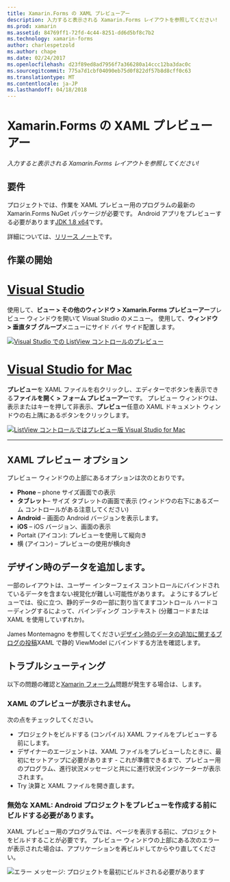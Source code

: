 ```yaml
---
title: Xamarin.Forms の XAML プレビューアー
description: 入力すると表示される Xamarin.Forms レイアウトを参照してください!
ms.prod: xamarin
ms.assetid: 84769ff1-72fd-4c44-8251-dd6d5bf8c7b2
ms.technology: xamarin-forms
author: charlespetzold
ms.author: chape
ms.date: 02/24/2017
ms.openlocfilehash: d23f89ed8ad7956f7a366280a14ccc12ba3dac0c
ms.sourcegitcommit: 775a7d1cbf04090eb75d0f822df57b8d8cff0c63
ms.translationtype: MT
ms.contentlocale: ja-JP
ms.lasthandoff: 04/18/2018
---
```

# <a name="xaml-previewer-for-xamarinforms"></a>Xamarin.Forms の XAML プレビューアー

_入力すると表示される Xamarin.Forms レイアウトを参照してください!_

## <a name="requirements"></a>要件

プロジェクトでは、作業を XAML プレビュー用のプログラムの最新の Xamarin.Forms NuGet パッケージが必要です。 Android アプリをプレビューする必要があります[JDK 1.8 x64](http://www.oracle.com/technetwork/java/javase/downloads/jdk8-downloads-2133151.html)です。

詳細については、[リリース ノート](https://developer.xamarin.com/releases/studio/xamarin.studio_6.2/xamarin.studio_6.2/#Xamarin_Forms_Previewer)です。

## <a name="getting-started"></a>作業の開始

# <a name="visual-studiotabvswin"></a>[Visual Studio](#tab/vswin)

使用して、**ビュー > その他のウィンドウ > Xamarin.Forms プレビューアー**プレビュー ウィンドウを開いて Visual Studio のメニュー。 使用して、**ウィンドウ > 垂直タブ グループ**メニューにサイド バイ サイド配置します。

[![Visual Studio での ListView コントロールのプレビュー](xaml-previewer-images/xamlp-list-vs-sml.png "Visual Studio でのフォーム プレビューアー")](xaml-previewer-images/xamlp-list-vs.png#lightbox "Visual Studio でのフォーム プレビューアー")

# <a name="visual-studio-for-mactabvsmac"></a>[Visual Studio for Mac](#tab/vsmac)

**プレビュー**を XAML ファイルを右クリックし、エディターでボタンを表示できる**ファイルを開く > フォーム プレビューアー**です。 プレビュー ウィンドウは、表示またはキーを押して非表示、**プレビュー**任意の XAML ドキュメント ウィンドウの右上隅にあるボタンをクリックします。

[![ListView コントロールではプレビュー版 Visual Studio for Mac](xaml-previewer-images/xamlp-list-sml.png "Mac 用の Visual Studio でのフォーム プレビューアー")](xaml-previewer-images/xamlp-list.png#lightbox "Mac 用の Visual Studio でのフォーム プレビューアー")

-----

## <a name="xaml-preview-options"></a>XAML プレビュー オプション

プレビュー ウィンドウの上部にあるオプションは次のとおりです。

* **Phone** – phone サイズ画面での表示
* **タブレット**– サイズ タブレットの画面で表示 (ウィンドウの右下にあるズーム コントロールがある注意してください)
* **Android** – 画面の Android バージョンを表示します。
* **iOS** – iOS バージョン、画面の表示
* Portait (アイコン): プレビューを使用して縦向き
* 横 (アイコン) – プレビューの使用が横向き

## <a name="adding-design-time-data"></a>デザイン時のデータを追加します。

一部のレイアウトは、ユーザー インターフェイス コントロールにバインドされているデータを含まない視覚化が難しい可能性があります。 ようにするプレビューでは、役に立つ、静的データの一部に割り当てますコントロール ハードコーディングするによって、バインディング コンテキスト (分離コードまたは XAML を使用していずれか)。

James Montemagno を参照してください[デザイン時のデータの追加に関するブログの投稿](http://motzcod.es/post/143702671962/xamarinforms-xaml-previewer-design-time-data)XAML で静的 ViewModel にバインドする方法を確認します。

## <a name="troubleshooting"></a>トラブルシューティング

以下の問題の確認と[Xamarin フォーラム](https://forums.xamarin.com/categories/xamarin-forms)問題が発生する場合は、します。

### <a name="xaml-preview-isnt-showing"></a>XAML のプレビューが表示されません。

次の点をチェックしてください。

* プロジェクトをビルドする (コンパイル) XAML ファイルをプレビューする前にします。
* デザイナーのエージェントは、XAML ファイルをプレビューしたときに、最初にセットアップに必要があります - これが準備できるまで、プレビュー用のプログラム、進行状況メッセージと共にに進行状況インジケーターが表示されます。
* Try 決算と XAML ファイルを開き直します。

### <a name="invalid-xaml-the-android-project-needs-to-built-before-preview-can-be-created"></a>無効な XAML: Android プロジェクトをプレビューを作成する前にビルドする必要があります。

XAML プレビュー用のプログラムでは、ページを表示する前に、プロジェクトをビルドすることが必要です。
プレビュー ウィンドウの上部にある次のエラーが表示された場合は、アプリケーションを再ビルドしてからやり直してください。

![エラー メッセージ: プロジェクトを最初にビルドされる必要があります](xaml-previewer-images/error-not-built-sml.png "エラー メッセージ: プロジェクトをリビルドします")
